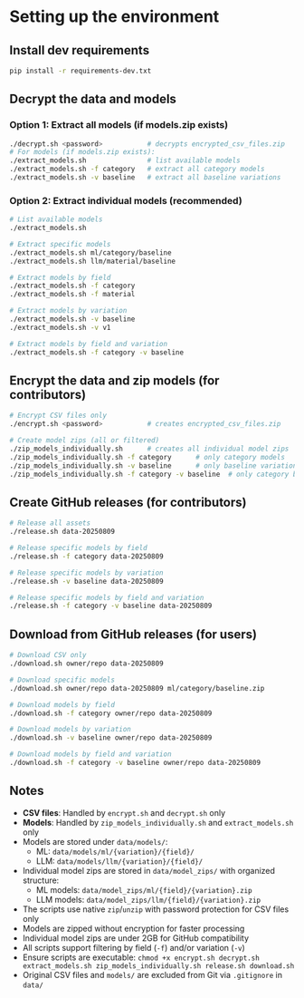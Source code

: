 # Setting up the environment

## Install dev requirements

```bash
pip install -r requirements-dev.txt
```

## Decrypt the data and models

### Option 1: Extract all models (if models.zip exists)
```bash
./decrypt.sh <password>           # decrypts encrypted_csv_files.zip
# For models (if models.zip exists):
./extract_models.sh               # list available models
./extract_models.sh -f category   # extract all category models
./extract_models.sh -v baseline   # extract all baseline variations
```

### Option 2: Extract individual models (recommended)
```bash
# List available models
./extract_models.sh

# Extract specific models
./extract_models.sh ml/category/baseline
./extract_models.sh llm/material/baseline

# Extract models by field
./extract_models.sh -f category
./extract_models.sh -f material

# Extract models by variation
./extract_models.sh -v baseline
./extract_models.sh -v v1

# Extract models by field and variation
./extract_models.sh -f category -v baseline
```

## Encrypt the data and zip models (for contributors)

```bash
# Encrypt CSV files only
./encrypt.sh <password>           # creates encrypted_csv_files.zip

# Create model zips (all or filtered)
./zip_models_individually.sh      # creates all individual model zips
./zip_models_individually.sh -f category      # only category models
./zip_models_individually.sh -v baseline      # only baseline variations
./zip_models_individually.sh -f category -v baseline  # only category baseline
```

## Create GitHub releases (for contributors)

```bash
# Release all assets
./release.sh data-20250809

# Release specific models by field
./release.sh -f category data-20250809

# Release specific models by variation
./release.sh -v baseline data-20250809

# Release specific models by field and variation
./release.sh -f category -v baseline data-20250809
```

## Download from GitHub releases (for users)

```bash
# Download CSV only
./download.sh owner/repo data-20250809

# Download specific models
./download.sh owner/repo data-20250809 ml/category/baseline.zip

# Download models by field
./download.sh -f category owner/repo data-20250809

# Download models by variation
./download.sh -v baseline owner/repo data-20250809

# Download models by field and variation
./download.sh -f category -v baseline owner/repo data-20250809
```

## Notes

- **CSV files**: Handled by `encrypt.sh` and `decrypt.sh` only
- **Models**: Handled by `zip_models_individually.sh` and `extract_models.sh` only
- Models are stored under `data/models/`:
  - ML: `data/models/ml/{variation}/{field}/`
  - LLM: `data/models/llm/{variation}/{field}/`
- Individual model zips are stored in `data/model_zips/` with organized structure:
  - ML models: `data/model_zips/ml/{field}/{variation}.zip`
  - LLM models: `data/model_zips/llm/{field}/{variation}.zip`
- The scripts use native `zip`/`unzip` with password protection for CSV files only
- Models are zipped without encryption for faster processing
- Individual model zips are under 2GB for GitHub compatibility
- All scripts support filtering by field (`-f`) and/or variation (`-v`)
- Ensure scripts are executable: `chmod +x encrypt.sh decrypt.sh extract_models.sh zip_models_individually.sh release.sh download.sh`
- Original CSV files and `models/` are excluded from Git via `.gitignore` in `data/`

